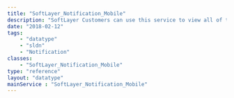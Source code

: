 ```yaml
---
title: "SoftLayer_Notification_Mobile"
description: "SoftLayer Customers can use this service to view all of the available mobile notifications that can be subscribed to.  No mobile notifications are required. "
date: "2018-02-12"
tags:
    - "datatype"
    - "sldn"
    - "Notification"
classes:
    - "SoftLayer_Notification_Mobile"
type: "reference"
layout: "datatype"
mainService : "SoftLayer_Notification_Mobile"
---
```

